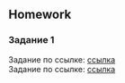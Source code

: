 ##  Homework

### Задание 1
Задание по ссылке: [ссылка](https://github.com/ait-tr/task_fe-css-box-model)  
Задание по ссылке: [ссылка](https://github.com/ait-tr/task_fe-html-css-btn-hover)  




